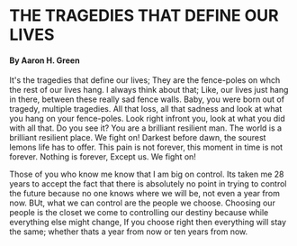 # THE TRAGEDIES THAT DEFINE OUR LIVES 
#### By Aaron H. Green 
It's the tragedies that define our lives; They are the fence-poles on whch the rest of our lives hang. I always think about that; Like, our lives just hang in there, between these really sad fence walls. Baby, you were born out of tragedy, multiple tragedies. All that loss, all that sadness and look at what you hang on your fence-poles. Look right infront you, look at what you did with all that. Do you see it? You are a brilliant resilient man. The world is a brilliant resilient place. We fight on!
Darkest before dawn, the sourest lemons life has to offer. This pain is not forever, this moment in time is not forever. Nothing is forever, Except us. We fight on!

Those of you who know me know that I am big on control. Its taken me 28 years to accept the fact that there is absolutely no point in trying to control the future because no one knows where we will be, not even a year from now. BUt, what we can control are the people we choose. Choosing our people is the closet we come to controlling our destiny because while everything else might change, If you choose right then everything will stay the same; whether thats a year from now or ten years from now. 

